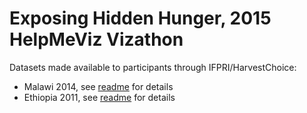 # Exposing Hidden Hunger, 2015 HelpMeViz Vizathon

Datasets made available to participants through IFPRI/HarvestChoice:
- Malawi 2014, see [readme](./Malawi/readme.txt) for details
- Ethiopia 2011, see [readme](./Ethiopia/readme.txt) for details
